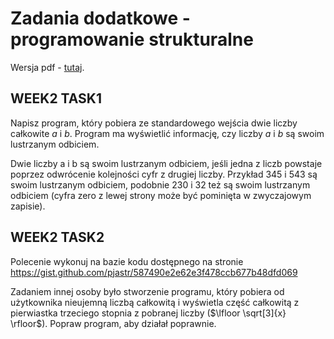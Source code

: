 Zadania dodatkowe - programowanie strukturalne
================

Wersja pdf - [tutaj](http://localhost:3014/web/viewer.html).

## WEEK2 TASK1

Napisz program, który pobiera ze standardowego wejścia dwie liczby
całkowite $a$ i $b$. Program ma wyświetlić informację, czy liczby $a$ i
$b$ są swoim lustrzanym odbiciem.

Dwie liczby a i b są swoim lustrzanym odbiciem, jeśli jedna z liczb
powstaje poprzez odwrócenie kolejności cyfr z drugiej liczby. Przykład
345 i 543 są swoim lustrzanym odbiciem, podobnie 230 i 32 też są swoim
lustrzanym odbiciem (cyfra zero z lewej strony może być pominięta w
zwyczajowym zapisie).

## WEEK2 TASK2

Polecenie wykonuj na bazie kodu dostępnego na stronie
<https://gist.github.com/pjastr/587490e2e62e3f478ccb677b48dfd069>

Zadaniem innej osoby było stworzenie programu, który pobiera od
użytkownika nieujemną liczbą całkowitą i wyświetla część całkowitą z
pierwiastka trzeciego stopnia z pobranej liczby
($\lfloor \sqrt[3]{x} \rfloor$). Popraw program, aby działał poprawnie.
